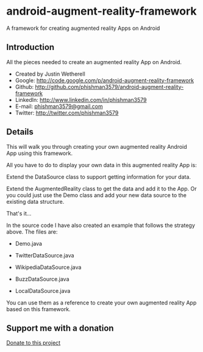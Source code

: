 android-augment-reality-framework
=================================

A framework for creating augmented reality Apps on Android

## Introduction

All the pieces needed to create an augmented reality App on Android.

* Created by Justin Wetherell
* Google:   http://code.google.com/p/android-augment-reality-framework
* Github:   http://github.com/phishman3579/android-augment-reality-framework
* LinkedIn: http://www.linkedin.com/in/phishman3579
* E-mail:   phishman3579@gmail.com
* Twitter:  http://twitter.com/phishman3579

## Details

This will walk you through creating your own augmented reality Android App using this framework.

All you have to do to display your own data in this augmented reality App is:

Extend the DataSource class to support getting information for your data.

Extend the AugmentedReality class to get the data and add it to the App. Or you could just use the Demo class and add your new data source to the existing data structure.

That's it...

In the source code I have also created an example that follows the strategy above. The files are:

* Demo.java

* TwitterDataSource.java

* WikipediaDataSource.java

* BuzzDataSource.java

* LocalDataSource.java

You can use them as a reference to create your own augmented reality App based on this framework.

## Support me with a donation

<a href="https://www.paypal.com/cgi-bin/webscr?cmd=_donations&business=phishman3579%40gmail%2ecom&lc=US&item_name=Support%20open%20source&item_number=AndroidAugmentRealityFramework&currency_code=USD&bn=PP%2dDonationsBF%3abtn_donateCC_LG%2egif%3aNonHosted" target="_new">Donate to this project</a>
